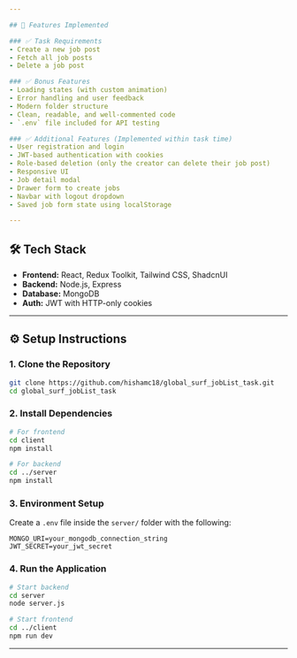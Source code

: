 ```yaml
---

## 🚀 Features Implemented

### ✅ Task Requirements
- Create a new job post  
- Fetch all job posts  
- Delete a job post  

### ✅ Bonus Features
- Loading states (with custom animation)
- Error handling and user feedback
- Modern folder structure
- Clean, readable, and well-commented code
- `.env` file included for API testing

### ✅ Additional Features (Implemented within task time)
- User registration and login
- JWT-based authentication with cookies
- Role-based deletion (only the creator can delete their job post)
- Responsive UI
- Job detail modal
- Drawer form to create jobs
- Navbar with logout dropdown
- Saved job form state using localStorage

---
```


## 🛠 Tech Stack

- **Frontend:** React, Redux Toolkit, Tailwind CSS, ShadcnUI  
- **Backend:** Node.js, Express  
- **Database:** MongoDB  
- **Auth:** JWT with HTTP-only cookies

---

## ⚙️ Setup Instructions

### 1. Clone the Repository

```bash
git clone https://github.com/hishamc18/global_surf_jobList_task.git
cd global_surf_jobList_task
````

### 2. Install Dependencies

```bash
# For frontend
cd client
npm install

# For backend
cd ../server
npm install
```

### 3. Environment Setup

Create a `.env` file inside the `server/` folder with the following:

```
MONGO_URI=your_mongodb_connection_string
JWT_SECRET=your_jwt_secret
```

### 4. Run the Application

```bash
# Start backend
cd server
node server.js

# Start frontend
cd ../client
npm run dev
```

---
